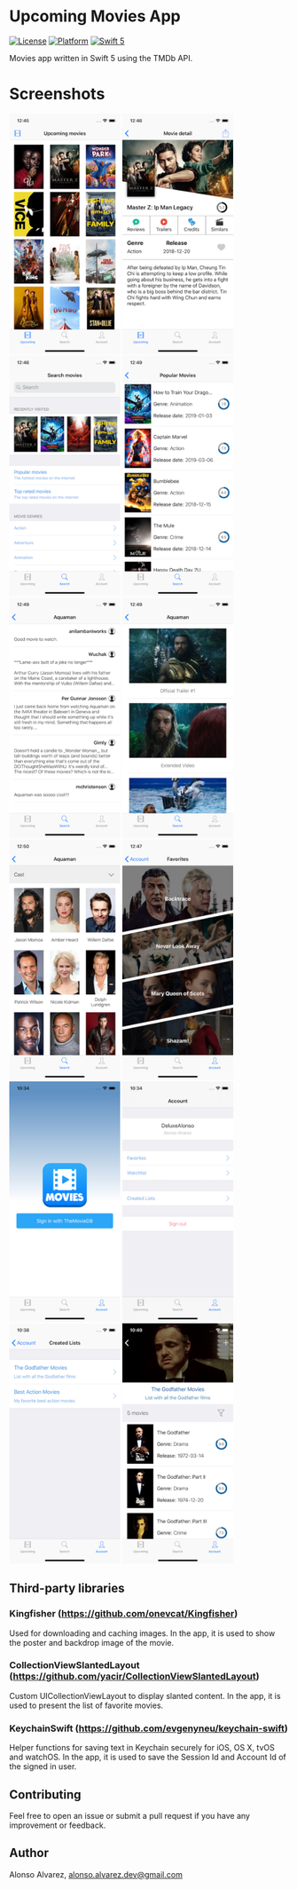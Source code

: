 # Upcoming Movies App

[![License](https://img.shields.io/cocoapods/l/DLAutoSlidePageViewController.svg?style=flat)]()
[![Platform](https://img.shields.io/cocoapods/p/DLAutoSlidePageViewController.svg?style=flat)]()
[![Swift 5](https://img.shields.io/badge/Swift-5-orange.svg?style=flat)](https://developer.apple.com/swift/)

Movies app written in Swift 5 using the TMDb API.

# Screenshots

<img src="Screenshots/Home.png" width=200 height=433> <img src="Screenshots/Detail.png" width=200 height=433>
<img src="Screenshots/Search.png" width=200 height=433> <img src="Screenshots/SearchResult.png" width=200 height=433>
<img src="Screenshots/Reviews.png" width=200 height=433> <img src="Screenshots/Videos.png" width=200 height=433>
<img src="Screenshots/Credits.png" width=200 height=433> <img src="Screenshots/Favorites.png" width=200 height=433>
<img src="Screenshots/SignIn.png" width=200 height=433> <img src="Screenshots/Profile.png" width=200 height=433>
<img src="Screenshots/CustomLists.png" width=200 height=433> <img src="Screenshots/CustomListDetail.png" width=200 height=433>

## Third-party libraries

### Kingfisher (https://github.com/onevcat/Kingfisher)
Used for downloading and caching images. In the app, it is used to show the poster and backdrop image of the movie.

### CollectionViewSlantedLayout (https://github.com/yacir/CollectionViewSlantedLayout)
Custom UICollectionViewLayout to display slanted content. In the app, it is used to present the list of favorite movies.

### KeychainSwift (https://github.com/evgenyneu/keychain-swift)
Helper functions for saving text in Keychain securely for iOS, OS X, tvOS and watchOS. In the app, it is used to save the Session Id and Account Id of the signed in user.

## Contributing

Feel free to open an issue or submit a pull request if you have any improvement or feedback.

## Author

Alonso Alvarez, alonso.alvarez.dev@gmail.com
